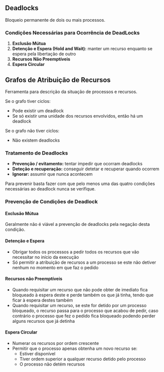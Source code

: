 ## Deadlocks

Bloqueio permanente de dois ou mais processos.

### Condições Necessárias para Ocorrência de DeadLocks

1. **Exclusão Mútua**
2. **Detenção e Espera (Hold and Wait):** manter um recurso enquanto se espera pela libertação de outro
3. **Recursos Não Preemptíveis**
4. **Espera Circular**

## Grafos de Atribuição de Recursos

Ferramenta para descrição da situação de processos e recursos.

Se o grafo tiver ciclos:
- Pode existir um deadlock
- Se só existir uma unidade dos recursos envolvidos, então há um deadlock

Se o grafo não tiver ciclos:
- Não existem deadlocks

### Tratamento de Deadlocks

- **Prevenção / evitamento:** tentar impedir que ocorram deadlocks
- **Deteção e recuperação:** conseguir detetar e recuperar quando ocorrem
- **Ignorar:** assumir que nunca acontecem

Para prevenir basta fazer com que pelo menos uma das quatro condições necessárias ao deadlock nunca se verifique.

### Prevenção de Condições de Deadlock

#### Exclusão Mútua

Geralmente não é viável a prevenção de deadlocks pela negação desta condição.


#### Detenção e Espera

- Obrigar todos os processos a pedir todos os recursos que vão necessitar no início da execução
- Só permitir a atribuição de recursos a um processo se este não detiver nenhum no momento em que faz o pedido


#### Recursos não Preemptíveis

- Quando requisitar um recurso que não pode obter de imediato fica bloqueado à espera deste e perde também os que já tinha, tendo que ficar à espera destes também
- Quando requisitar um recurso, se este for detido por um processo bloqueado, o recurso passa para o processo que acabou de pedir, caso contrário o processo que fez o pedido fica bloqueado podendo perder alguns recursos que já detinha


#### Espera Circular

- Numerar os recursos por ordem crescente
- Permitir que o processo apenas obtenha um novo recurso se:
    - Estiver disponível
    - Tiver ordem superior a qualquer recurso detido pelo processo
    - O processo não detém recursos